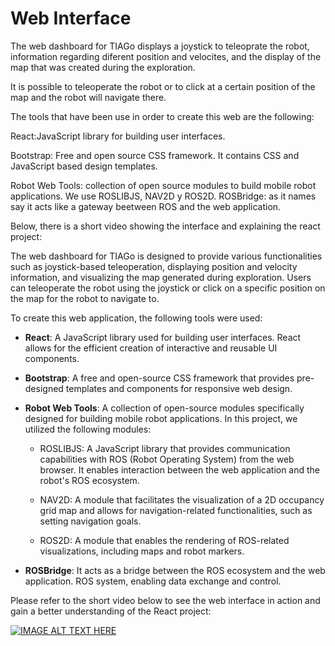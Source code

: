 # Web Interface
The web dashboard for TIAGo displays a joystick to teleoprate the robot, information regarding diferent position and velocites, and the display of the map that was created during the exploration.

It is possible to teleoperate the robot or to click at a certain position of the map and the robot will navigate there.

The tools that have been use in order to create this web are the following:

React:JavaScript library for building user interfaces.

Bootstrap: Free and open source CSS framework. It contains CSS and JavaScript based design templates.

Robot Web Tools: collection of open source modules to build mobile robot applications. We use ROSLIBJS, NAV2D y ROS2D.
ROSBridge: as it names say it acts like a gateway beetween ROS and the web application.

Below, there is a short video showing the interface and explaining the react project:


The web dashboard for TIAGo is designed to provide various functionalities such as joystick-based teleoperation, displaying position and velocity information, and visualizing the map generated during exploration. Users can teleoperate the robot using the joystick or click on a specific position on the map for the robot to navigate to.

To create this web application, the following tools were used:

* **React**: A JavaScript library used for building user interfaces. React allows for the efficient creation of interactive and reusable UI components.

* **Bootstrap**: A free and open-source CSS framework that provides pre-designed templates and components for responsive web design.

* **Robot Web Tools**: A collection of open-source modules specifically designed for building mobile robot applications. In this project, we utilized the following modules:

    * ROSLIBJS: A JavaScript library that provides communication capabilities with ROS (Robot Operating System) from the web browser. It enables interaction between the web application and the robot's ROS ecosystem.

    * NAV2D: A module that facilitates the visualization of a 2D occupancy grid map and allows for navigation-related functionalities, such as setting navigation goals.

    * ROS2D: A module that enables the rendering of ROS-related visualizations, including maps and robot markers.

* **ROSBridge**: It acts as a bridge between the ROS ecosystem and the web application. ROS system, enabling data exchange and control.

Please refer to the short video below to see the web interface in action and gain a better understanding of the React project:


[![IMAGE ALT TEXT HERE](https://img.youtube.com/vi/7DBEdwR1ri8/0.jpg)](https://www.youtube.com/watch?v=7DBEdwR1ri8)